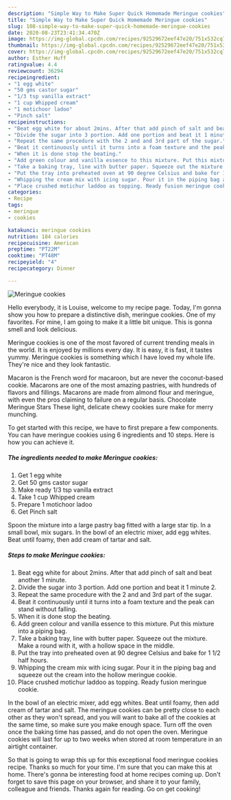 ```yaml
---
description: "Simple Way to Make Super Quick Homemade Meringue cookies"
title: "Simple Way to Make Super Quick Homemade Meringue cookies"
slug: 108-simple-way-to-make-super-quick-homemade-meringue-cookies
date: 2020-08-23T23:41:34.470Z
image: https://img-global.cpcdn.com/recipes/92529672eef47e20/751x532cq70/meringue-cookies-recipe-main-photo.jpg
thumbnail: https://img-global.cpcdn.com/recipes/92529672eef47e20/751x532cq70/meringue-cookies-recipe-main-photo.jpg
cover: https://img-global.cpcdn.com/recipes/92529672eef47e20/751x532cq70/meringue-cookies-recipe-main-photo.jpg
author: Esther Huff
ratingvalue: 4.4
reviewcount: 36294
recipeingredient:
- "1 egg white"
- "50 gms castor sugar"
- "1/3 tsp vanilla extract"
- "1 cup Whipped cream"
- "1 motichoor ladoo"
- "Pinch salt"
recipeinstructions:
- "Beat egg white for about 2mins. After that add pinch of salt and beat another 1 minute."
- "Divide the sugar into 3 portion. Add one portion and beat it 1 minute 2."
- "Repeat the same procedure with the 2 and and 3rd part of the sugar."
- "Beat it continuously until it turns into a foam texture and the peak can stand without falling."
- "When it is done stop the beating."
- "Add green colour and vanilla essence to this mixture. Put this mixture into a piping bag."
- "Take a baking tray, line with butter paper. Squeeze out the mixture. Make a round with it, with a hollow space in the middle."
- "Put the tray into preheated oven at 90 degree Celsius and bake for 1 1/2 half hours."
- "Whipping the cream mix with icing sugar. Pour it in the piping bag and squeeze out the cream into the hollow meringue cookie."
- "Place crushed motichur laddoo as topping. Ready fusion meringue cookie."
categories:
- Recipe
tags:
- meringue
- cookies

katakunci: meringue cookies 
nutrition: 184 calories
recipecuisine: American
preptime: "PT22M"
cooktime: "PT48M"
recipeyield: "4"
recipecategory: Dinner

---
```



![Meringue cookies](https://img-global.cpcdn.com/recipes/92529672eef47e20/751x532cq70/meringue-cookies-recipe-main-photo.jpg)

Hello everybody, it is Louise, welcome to my recipe page. Today, I'm gonna show you how to prepare a distinctive dish, meringue cookies. One of my favorites. For mine, I am going to make it a little bit unique. This is gonna smell and look delicious.

Meringue cookies is one of the most favored of current trending meals in the world. It is enjoyed by millions every day. It is easy, it is fast, it tastes yummy. Meringue cookies is something which I have loved my whole life. They're nice and they look fantastic.

Macaron is the French word for macaroon, but are never the coconut-based cookie. Macarons are one of the most amazing pastries, with hundreds of flavors and fillings. Macarons are made from almond flour and meringue, with even the pros claiming to failure on a regular basis. Chocolate Meringue Stars These light, delicate chewy cookies sure make for merry munching.


To get started with this recipe, we have to first prepare a few components. You can have meringue cookies using 6 ingredients and 10 steps. Here is how you can achieve it.

<!--inarticleads1-->

##### The ingredients needed to make Meringue cookies:

1. Get 1 egg white
1. Get 50 gms castor sugar
1. Make ready 1/3 tsp vanilla extract
1. Take 1 cup Whipped cream
1. Prepare 1 motichoor ladoo
1. Get Pinch salt


Spoon the mixture into a large pastry bag fitted with a large star tip. In a small bowl, mix sugars. In the bowl of an electric mixer, add egg whites. Beat until foamy, then add cream of tartar and salt. 

<!--inarticleads2-->

##### Steps to make Meringue cookies:

1. Beat egg white for about 2mins. After that add pinch of salt and beat another 1 minute.
1. Divide the sugar into 3 portion. Add one portion and beat it 1 minute 2.
1. Repeat the same procedure with the 2 and and 3rd part of the sugar.
1. Beat it continuously until it turns into a foam texture and the peak can stand without falling.
1. When it is done stop the beating.
1. Add green colour and vanilla essence to this mixture. Put this mixture into a piping bag.
1. Take a baking tray, line with butter paper. Squeeze out the mixture. Make a round with it, with a hollow space in the middle.
1. Put the tray into preheated oven at 90 degree Celsius and bake for 1 1/2 half hours.
1. Whipping the cream mix with icing sugar. Pour it in the piping bag and squeeze out the cream into the hollow meringue cookie.
1. Place crushed motichur laddoo as topping. Ready fusion meringue cookie.


In the bowl of an electric mixer, add egg whites. Beat until foamy, then add cream of tartar and salt. The meringue cookies can be pretty close to each other as they won&#39;t spread, and you will want to bake all of the cookies at the same time, so make sure you make enough space. Turn off the oven once the baking time has passed, and do not open the oven. Meringue cookies will last for up to two weeks when stored at room temperature in an airtight container. 

So that is going to wrap this up for this exceptional food meringue cookies recipe. Thanks so much for your time. I'm sure that you can make this at home. There's gonna be interesting food at home recipes coming up. Don't forget to save this page on your browser, and share it to your family, colleague and friends. Thanks again for reading. Go on get cooking!
